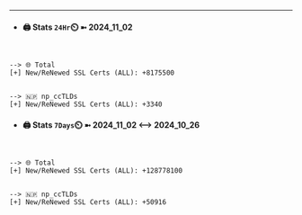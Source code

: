 

---
- #### 🖨️ **Stats** `24Hr`⏲️ ➼ 2024_11_02
```console


--> 🌐 Total
[+] New/ReNewed SSL Certs (ALL): +8175500


--> 🇳🇵 np_ccTLDs
[+] New/ReNewed SSL Certs (ALL): +3340

```

- #### 🖨️ **Stats** `7Days`⏲️ ➼ 2024_11_02 <--> 2024_10_26
```console


--> 🌐 Total
[+] New/ReNewed SSL Certs (ALL): +128778100


--> 🇳🇵 np_ccTLDs
[+] New/ReNewed SSL Certs (ALL): +50916

```

